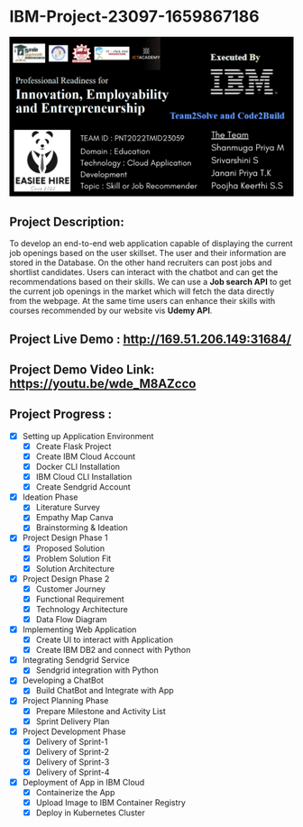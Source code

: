 # IBM-Project-23097-1659867186

![ProjectThumbnail](ProjectThumbnail.png)

## Project Description:
To develop an end-to-end web application capable of displaying the current job openings based on the user skillset.  The user and their information are stored in the Database. On the other hand recruiters can post jobs and shortlist candidates. Users can interact with the chatbot and can get the recommendations based on their skills. We can use a **Job search API** to get the current job openings in the market which will fetch the data directly from the webpage. At the same time users can enhance their skills with courses recommended by our website vis **Udemy API**.  

## Project Live Demo : http://169.51.206.149:31684/

## Project Demo Video Link: https://youtu.be/wde_M8AZcco

## Project Progress :

- [X] Setting up Application Environment
    - [X] Create Flask Project
    - [X] Create IBM Cloud Account
    - [X] Docker CLI Installation
    - [X] IBM Cloud CLI Installation
    - [X] Create Sendgrid Account
 
- [X] Ideation Phase
    - [X] Literature Survey
    - [X] Empathy Map Canva
    - [X] Brainstorming & Ideation
    
- [X] Project Design Phase 1
    - [X] Proposed Solution
    - [X] Problem Solution Fit
    - [X] Solution Architecture
    
- [X] Project Design Phase 2
    - [X] Customer Journey
    - [X] Functional Requirement
    - [X] Technology Architecture
    - [X] Data Flow Diagram
   
- [X] Implementing Web Application
    - [X] Create UI to interact with Application
    - [X] Create IBM DB2 and connect with Python
    
- [X] Integrating Sendgrid Service
    - [X] Sendgrid integration with Python
    
- [X] Developing a ChatBot
    - [X] Build ChatBot and Integrate with App

- [X] Project Planning Phase
    - [X] Prepare Milestone and Activity List
    - [X] Sprint Delivery Plan

- [X] Project Development Phase
    - [X] Delivery of Sprint-1
    - [X] Delivery of Sprint-2
    - [X] Delivery of Sprint-3
    - [X] Delivery of Sprint-4

- [X] Deployment of App in IBM Cloud
    - [X] Containerize the App
    - [X] Upload Image to IBM Container Registry
    - [X] Deploy in Kubernetes Cluster
